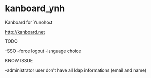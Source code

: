 kanboard_ynh
============

Kanboard for Yunohost

http://kanboard.net

TODO

-SSO
-force logout
-language choice

KNOW ISSUE

-administrator user don't have all ldap informations (email and name)
